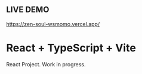 ## LIVE DEMO

https://zen-soul-wsmomo.vercel.app/

# React + TypeScript + Vite

React Project. Work in progress.

